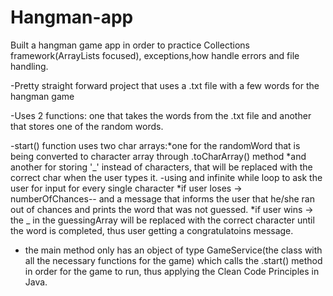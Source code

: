 # Hangman-app
Built a hangman game app in order to practice Collections framework(ArrayLists focused), exceptions,how handle errors and file handling.

-Pretty straight forward project that uses a .txt file with a few words for the hangman game

-Uses 2 functions: one that takes the words from the .txt file and another that stores one of the random words.

-start() function uses two char arrays:*one for the randomWord that is being converted to character array through .toCharArray() method
                                       *and another for storing '_' instead of characters, that will be replaced with the correct char when the user types it.
-using and infinite while loop to ask the user for input  for every single character
*if user loses -> numberOfChances-- and a message that informs the user that he/she ran out of chances and prints the word that was not guessed. 
*if user wins -> the _ in the guessingArray will be replaced with the correct character until the word is completed, thus user getting a congratulatoins message.
- the main method only has an object of type GameService(the class with all the necessary functions for the game) which calls the .start() method in order for the game to run, thus applying the Clean Code Principles in Java.
